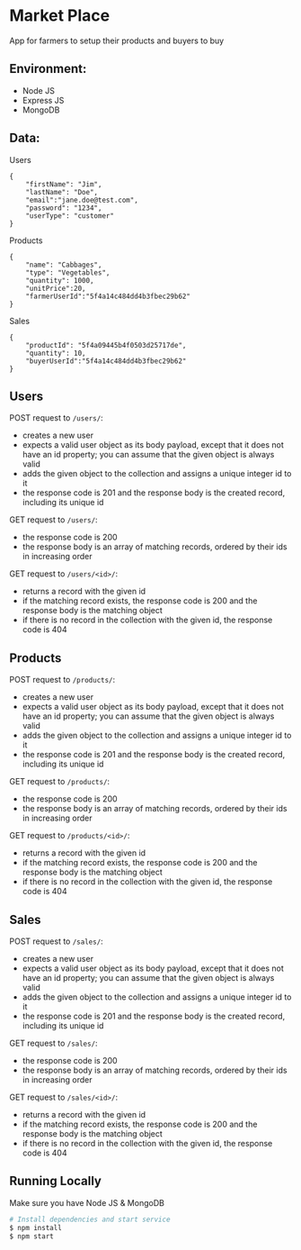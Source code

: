 # Market Place
App for farmers to setup their products and buyers to buy

## Environment:
- Node JS
- Express JS
- MongoDB


## Data:
Users
```
{
    "firstName": "Jim",
    "lastName": "Doe",
    "email":"jane.doe@test.com",
    "password": "1234",
    "userType": "customer"
}
```
Products
```
{
    "name": "Cabbages",
    "type": "Vegetables",
    "quantity": 1000,
    "unitPrice":20,
    "farmerUserId":"5f4a14c484dd4b3fbec29b62"
}
```
Sales
```
{
    "productId": "5f4a09445b4f0503d25717de",
    "quantity": 10,
    "buyerUserId":"5f4a14c484dd4b3fbec29b62"
}
```


## Users
POST request to `/users/`:
- creates a new user
- expects a valid user object as its body payload, except that it does not have an id property; you can assume that the given object is always valid
- adds the given object to the collection and assigns a unique integer id to it
- the response code is 201 and the response body is the created record, including its unique id

GET request to `/users/`:
- the response code is 200
- the response body is an array of matching records, ordered by their ids in increasing order

GET request to `/users/<id>/`:
- returns a record with the given id
- if the matching record exists, the response code is 200 and the response body is the matching object
- if there is no record in the collection with the given id, the response code is 404

## Products
POST request to `/products/`:
- creates a new user
- expects a valid user object as its body payload, except that it does not have an id property; you can assume that the given object is always valid
- adds the given object to the collection and assigns a unique integer id to it
- the response code is 201 and the response body is the created record, including its unique id

GET request to `/products/`:
- the response code is 200
- the response body is an array of matching records, ordered by their ids in increasing order

GET request to `/products/<id>/`:
- returns a record with the given id
- if the matching record exists, the response code is 200 and the response body is the matching object
- if there is no record in the collection with the given id, the response code is 404

## Sales
POST request to `/sales/`:
- creates a new user
- expects a valid user object as its body payload, except that it does not have an id property; you can assume that the given object is always valid
- adds the given object to the collection and assigns a unique integer id to it
- the response code is 201 and the response body is the created record, including its unique id

GET request to `/sales/`:
- the response code is 200
- the response body is an array of matching records, ordered by their ids in increasing order

GET request to `/sales/<id>/`:
- returns a record with the given id
- if the matching record exists, the response code is 200 and the response body is the matching object
- if there is no record in the collection with the given id, the response code is 404

## Running Locally
Make sure you have Node JS & MongoDB

```sh
# Install dependencies and start service
$ npm install 
$ npm start
